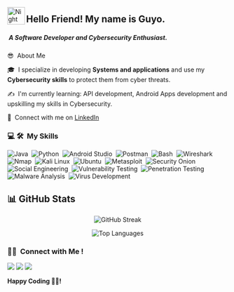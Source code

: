 <img alt="Night Coding" src="./assets/Hand%20Wave.gif" width='40' align="left"/><h2>Hello Friend!  **My name is Guyo**. <br>
<h5>&nbsp;A Software Developer and Cybersecurity Enthusiast.</h5> 
   </h2>


 😎 &nbsp;About Me

🎓 &nbsp;I specialize in developing **Systems and applications** and use my **Cybersecurity skills** to protect them from cyber threats.

✍️&nbsp; I'm currently learning: API development, Android Apps development and upskilling my skills in Cybersecurity.
   

💬 &nbsp;Connect with me on [LinkedIn](https://www.linkedin.com/in/guyo-halake-65656523b/)
 
<!--END_SECTION:waka-->

### 💻 🛠 &nbsp;My Skills

![Java](https://img.shields.io/badge/-Java-05122A?style=flat&logo=java&logoColor=white)&nbsp;
![Python](https://img.shields.io/badge/-Python-05122A?style=flat&logo=python)&nbsp;
![Android Studio](https://img.shields.io/badge/-Android%20Studio-05122A?style=flat&logo=android-studio&logoColor=3DDC84)&nbsp;
![Postman](https://img.shields.io/badge/-Postman-05122A?style=flat&logo=postman)&nbsp;
![Bash](https://img.shields.io/badge/-Bash-05122A?style=flat&logo=gnubash&logoColor=white)&nbsp;
![Wireshark](https://img.shields.io/badge/-Wireshark-05122A?style=flat&logo=wireshark&logoColor=blue)&nbsp;
![Nmap](https://img.shields.io/badge/-Nmap-05122A?style=flat&logo=nmap&logoColor=white)&nbsp;
![Kali Linux](https://img.shields.io/badge/-Kali%20Linux-05122A?style=flat&logo=kalilinux&logoColor=blue)&nbsp;
![Ubuntu](https://img.shields.io/badge/-Ubuntu-05122A?style=flat&logo=ubuntu&logoColor=E95420)&nbsp;
![Metasploit](https://img.shields.io/badge/-Metasploit-05122A?style=flat&logo=metasploit)&nbsp;
![Security Onion](https://img.shields.io/badge/-Security%20Onion-05122A?style=flat&logo=security-onion&logoColor=white)&nbsp;
![Social Engineering](https://img.shields.io/badge/-Social%20Engineering-05122A?style=flat&logoColor=white)&nbsp;
![Vulnerability Testing](https://img.shields.io/badge/-Vulnerability%20Testing-05122A?style=flat&logoColor=white)&nbsp;
![Penetration Testing](https://img.shields.io/badge/-Penetration%20Testing-05122A?style=flat&logoColor=white)&nbsp;
![Malware Analysis](https://img.shields.io/badge/-Malware%20Analysis-05122A?style=flat&logoColor=white)&nbsp;
![Virus Development](https://img.shields.io/badge/-Virus%20Development-05122A?style=flat&logoColor=white)&nbsp;

## 📊 GitHub Stats

<div align="center">

<!-- GitHub Streak Stats -->
<img src="https://github-readme-streak-stats.herokuapp.com/?user=guyohalake&theme=dark&hide_border=false" alt="GitHub Streak" /> <br>

<!-- Top Languages -->
<img src="https://github-readme-stats.vercel.app/api/top-langs/?username=guyohalake&theme=dark&hide_border=false&layout=compact&langs_count=8" alt="Top Languages" />

</div>

<!--## 🏆 GitHub Trophies
![](https://github-profile-trophy.vercel.app/?username=Munanom&theme=discord&no-frame=false&no-bg=true&margin-w=4)

#-->


### 🤝🏻 &nbsp;Connect with Me !

<p align="justify">
<a href="https://www.linkedin.com/in/guyo-halake/"><img src="https://img.shields.io/badge/-Guyo%20Halake-0077B5?style=flat&logo=Linkedin&logoColor=white"/></a>
<a href="mailto:guyohalake608@gmail.com"><img src="https://img.shields.io/badge/-guyohalake608@gmail.com-D14836?style=flat&logo=Gmail&logoColor=white"/></a>
<a href="https://guyohalake.github.io/GuyoHalake-Blog/"><img src="https://img.shields.io/badge/-Portfolio-FF5722?style=flat&logo=Google-Chrome&logoColor=white"/></a>
</p>

**Happy Coding 👨‍💻!**
